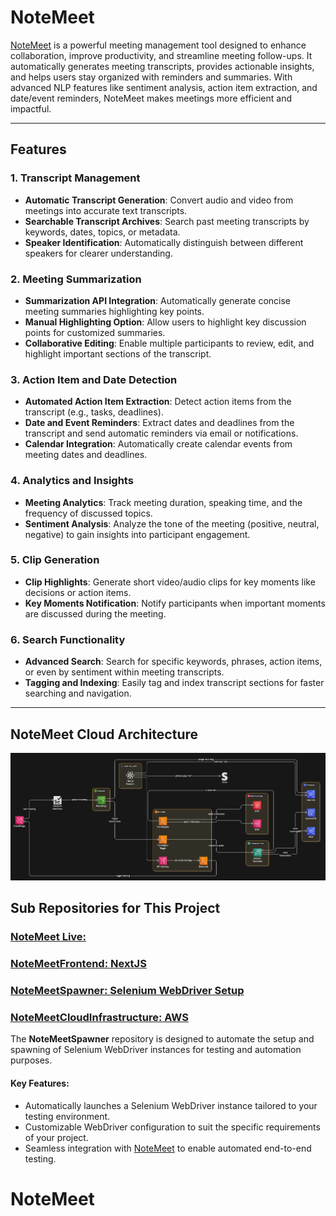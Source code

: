 # NoteMeet

[NoteMeet](https://notemeet.dineshchhantyal.com) is a powerful meeting management tool designed to enhance collaboration, improve productivity, and streamline meeting follow-ups. It automatically generates meeting transcripts, provides actionable insights, and helps users stay organized with reminders and summaries. With advanced NLP features like sentiment analysis, action item extraction, and date/event reminders, NoteMeet makes meetings more efficient and impactful.

---

## Features

### 1. **Transcript Management**
   - **Automatic Transcript Generation**: Convert audio and video from meetings into accurate text transcripts.
   - **Searchable Transcript Archives**: Search past meeting transcripts by keywords, dates, topics, or metadata.
   - **Speaker Identification**: Automatically distinguish between different speakers for clearer understanding.
   
### 2. **Meeting Summarization**
   - **Summarization API Integration**: Automatically generate concise meeting summaries highlighting key points.
   - **Manual Highlighting Option**: Allow users to highlight key discussion points for customized summaries.
   - **Collaborative Editing**: Enable multiple participants to review, edit, and highlight important sections of the transcript.

### 3. **Action Item and Date Detection**
   - **Automated Action Item Extraction**: Detect action items from the transcript (e.g., tasks, deadlines).
   - **Date and Event Reminders**: Extract dates and deadlines from the transcript and send automatic reminders via email or notifications.
   - **Calendar Integration**: Automatically create calendar events from meeting dates and deadlines.

### 4. **Analytics and Insights**
   - **Meeting Analytics**: Track meeting duration, speaking time, and the frequency of discussed topics.
   - **Sentiment Analysis**: Analyze the tone of the meeting (positive, neutral, negative) to gain insights into participant engagement.
   
### 5. **Clip Generation**
   - **Clip Highlights**: Generate short video/audio clips for key moments like decisions or action items.
   - **Key Moments Notification**: Notify participants when important moments are discussed during the meeting.

### 6. **Search Functionality**
   - **Advanced Search**: Search for specific keywords, phrases, action items, or even by sentiment within meeting transcripts.
   - **Tagging and Indexing**: Easily tag and index transcript sections for faster searching and navigation.

---

## NoteMeet Cloud Architecture
![NoteMeet Cloud Architecture](note-meet-architecture.png)

## Sub Repositories for This Project

### [NoteMeet Live:](https://notemeet.dineshchhantyal.com)
### [NoteMeetFrontend: NextJS](https://github.com/dineshchhantyal/NoteMeet-Frontend.git)
### [NoteMeetSpawner: Selenium WebDriver Setup](https://github.com/dineshchhantyal/NoteMeetSpawner)
### [NoteMeetCloudInfrastructure: AWS](https://github.com/dineshchhantyal/NoteMeetCloudInfra)

The **NoteMeetSpawner** repository is designed to automate the setup and spawning of Selenium WebDriver instances for testing and automation purposes.

#### Key Features:
- Automatically launches a Selenium WebDriver instance tailored to your testing environment.
- Customizable WebDriver configuration to suit the specific requirements of your project.
- Seamless integration with [NoteMeet](https://notemeet.dineshchhantyal.com) to enable automated end-to-end testing.
# NoteMeet
